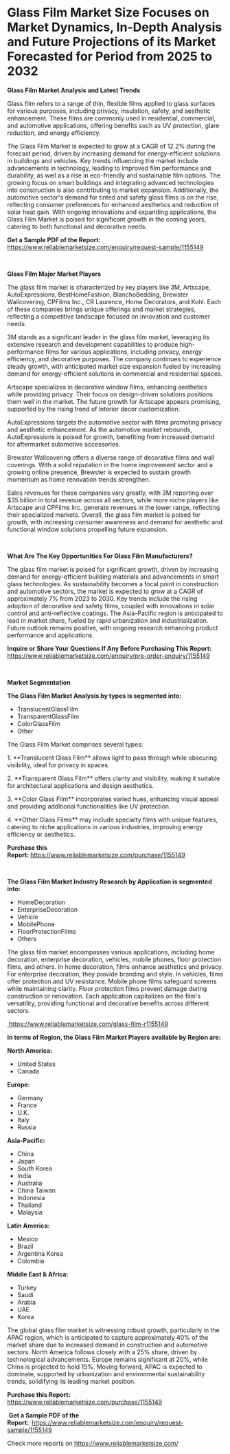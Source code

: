 <p><h1>Glass Film Market Size Focuses on Market Dynamics, In-Depth Analysis and Future Projections of its Market Forecasted for Period from 2025 to 2032</h1></p><p><strong>Glass Film Market Analysis and Latest Trends</strong></p>
<p><p>Glass film refers to a range of thin, flexible films applied to glass surfaces for various purposes, including privacy, insulation, safety, and aesthetic enhancement. These films are commonly used in residential, commercial, and automotive applications, offering benefits such as UV protection, glare reduction, and energy efficiency.</p><p>The Glass Film Market is expected to grow at a CAGR of 12.2% during the forecast period, driven by increasing demand for energy-efficient solutions in buildings and vehicles. Key trends influencing the market include advancements in technology, leading to improved film performance and durability, as well as a rise in eco-friendly and sustainable film options. The growing focus on smart buildings and integrating advanced technologies into construction is also contributing to market expansion. Additionally, the automotive sector's demand for tinted and safety glass films is on the rise, reflecting consumer preferences for enhanced aesthetics and reduction of solar heat gain. With ongoing innovations and expanding applications, the Glass Film Market is poised for significant growth in the coming years, catering to both functional and decorative needs.</p></p>
<p><strong>Get a Sample PDF of the Report:&nbsp;</strong> <a href="https://www.reliablemarketsize.com/enquiry/request-sample/1155149?utm_campaign=3254&utm_medium=2&utm_source=Github&utm_content=ia&utm_term=31032025&utm_id=glass-film">https://www.reliablemarketsize.com/enquiry/request-sample/1155149</a></p>
<p>&nbsp;</p>
<p><strong>Glass Film Major Market Players</strong></p>
<p><p>The glass film market is characterized by key players like 3M, Artscape, AutoExpressions, BestHomeFashion, BlanchoBedding, Brewster Wallcovering, CPFilms Inc., CR Laurence, Home Decorators, and Kohl. Each of these companies brings unique offerings and market strategies, reflecting a competitive landscape focused on innovation and customer needs.</p><p>3M stands as a significant leader in the glass film market, leveraging its extensive research and development capabilities to produce high-performance films for various applications, including privacy, energy efficiency, and decorative purposes. The company continues to experience steady growth, with anticipated market size expansion fueled by increasing demand for energy-efficient solutions in commercial and residential spaces.</p><p>Artscape specializes in decorative window films, enhancing aesthetics while providing privacy. Their focus on design-driven solutions positions them well in the market. The future growth for Artscape appears promising, supported by the rising trend of interior decor customization.</p><p>AutoExpressions targets the automotive sector with films promoting privacy and aesthetic enhancement. As the automotive market rebounds, AutoExpressions is poised for growth, benefiting from increased demand for aftermarket automotive accessories.</p><p>Brewster Wallcovering offers a diverse range of decorative films and wall coverings. With a solid reputation in the home improvement sector and a growing online presence, Brewster is expected to sustain growth momentum as home renovation trends strengthen.</p><p>Sales revenues for these companies vary greatly, with 3M reporting over $35 billion in total revenue across all sectors, while more niche players like Artscape and CPFilms Inc. generate revenues in the lower range, reflecting their specialized markets. Overall, the glass film market is poised for growth, with increasing consumer awareness and demand for aesthetic and functional window solutions propelling future expansion.</p></p>
<p>&nbsp;</p>
<p><strong>What Are The Key Opportunities For Glass Film Manufacturers?</strong></p>
<p><p>The glass film market is poised for significant growth, driven by increasing demand for energy-efficient building materials and advancements in smart glass technologies. As sustainability becomes a focal point in construction and automotive sectors, the market is expected to grow at a CAGR of approximately 7% from 2023 to 2030. Key trends include the rising adoption of decorative and safety films, coupled with innovations in solar control and anti-reflective coatings. The Asia-Pacific region is anticipated to lead in market share, fueled by rapid urbanization and industrialization. Future outlook remains positive, with ongoing research enhancing product performance and applications.</p></p>
<p><strong>Inquire or Share Your Questions If Any Before Purchasing This Report:</strong> <a href="https://www.reliablemarketsize.com/enquiry/pre-order-enquiry/1155149?utm_campaign=3254&utm_medium=2&utm_source=Github&utm_content=ia&utm_term=31032025&utm_id=glass-film">https://www.reliablemarketsize.com/enquiry/pre-order-enquiry/1155149</a></p>
<p>&nbsp;</p>
<p><strong>Market Segmentation</strong></p>
<p><strong>The Glass Film Market Analysis by types is segmented into:</strong></p>
<p><ul><li>TranslucentGlassFilm</li><li>TransparentGlassFilm</li><li>ColorGlassFilm</li><li>Other</li></ul></p>
<p><p>The Glass Film Market comprises several types: </p><p>1. **Translucent Glass Film** allows light to pass through while obscuring visibility, ideal for privacy in spaces.</p><p>2. **Transparent Glass Film** offers clarity and visibility, making it suitable for architectural applications and design aesthetics.</p><p>3. **Color Glass Film** incorporates varied hues, enhancing visual appeal and providing additional functionalities like UV protection.</p><p>4. **Other Glass Films** may include specialty films with unique features, catering to niche applications in various industries, improving energy efficiency or aesthetics.</p></p>
<p><strong>Purchase this Report:&nbsp;</strong><a href="https://www.reliablemarketsize.com/purchase/1155149?utm_campaign=3254&utm_medium=2&utm_source=Github&utm_content=ia&utm_term=31032025&utm_id=glass-film">https://www.reliablemarketsize.com/purchase/1155149</a></p>
<p>&nbsp;</p>
<p><strong>The Glass Film Market Industry Research by Application is segmented into:</strong></p>
<p><ul><li>HomeDecoration</li><li>EnterpriseDecoration</li><li>Vehicle</li><li>MobilePhone</li><li>FloorProtectionFilms</li><li>Others</li></ul></p>
<p><p>The glass film market encompasses various applications, including home decoration, enterprise decoration, vehicles, mobile phones, floor protection films, and others. In home decoration, films enhance aesthetics and privacy. For enterprise decoration, they provide branding and style. In vehicles, films offer protection and UV resistance. Mobile phone films safeguard screens while maintaining clarity. Floor protection films prevent damage during construction or renovation. Each application capitalizes on the film's versatility, providing functional and decorative benefits across different sectors.</p></p>
<p><a href="https://www.reliablemarketsize.com/glass-film-r1155149?utm_campaign=3254&utm_medium=2&utm_source=Github&utm_content=ia&utm_term=31032025&utm_id=glass-film">&nbsp;https://www.reliablemarketsize.com/glass-film-r1155149</a></p>
<p><strong>In terms of Region, the Glass Film Market Players available by Region are:</strong></p>
<p>
    <p> <strong> North America: </strong>
        <ul>
            <li>United States</li>
            <li>Canada</li>
        </ul>
        </p> 
    <p> <strong> Europe: </strong>
        <ul>
            <li>Germany</li>
            <li>France</li>
            <li>U.K.</li>
            <li>Italy</li>
            <li>Russia</li>
        </ul>
        </p> 
    <p> <strong> Asia-Pacific: </strong>
        <ul>
            <li>China</li>
            <li>Japan</li>
            <li>South Korea</li>
            <li>India</li>
            <li>Australia</li>
            <li>China Taiwan</li>
            <li>Indonesia</li>
            <li>Thailand</li>
            <li>Malaysia</li>
        </ul>
        </p> 
    <p> <strong> Latin America: </strong>
        <ul>
            <li>Mexico</li>
            <li>Brazil</li>
            <li>Argentina Korea</li>
            <li>Colombia</li>
        </ul>
        </p> 
    <p> <strong> Middle East & Africa: </strong>
        <ul>
            <li>Turkey</li>
            <li>Saudi</li>
            <li>Arabia</li>
            <li>UAE</li>
            <li>Korea</li>
        </ul>
    </p>
    </p>
<p><p>The global glass film market is witnessing robust growth, particularly in the APAC region, which is anticipated to capture approximately 40% of the market share due to increased demand in construction and automotive sectors. North America follows closely with a 25% share, driven by technological advancements. Europe remains significant at 20%, while China is projected to hold 15%. Moving forward, APAC is expected to dominate, supported by urbanization and environmental sustainability trends, solidifying its leading market position.</p></p>
<p><strong>Purchase this Report: </strong><a href="https://www.reliablemarketsize.com/purchase/1155149?utm_campaign=3254&utm_medium=2&utm_source=Github&utm_content=ia&utm_term=31032025&utm_id=glass-film">https://www.reliablemarketsize.com/purchase/1155149</a></p>
<p>&nbsp;<strong>Get a Sample PDF of the Report:&nbsp;&nbsp;</strong><a href="https://www.reliablemarketsize.com/enquiry/request-sample/1155149?utm_campaign=3254&utm_medium=2&utm_source=Github&utm_content=ia&utm_term=31032025&utm_id=glass-film">https://www.reliablemarketsize.com/enquiry/request-sample/1155149</a></p>
<p><strong></strong></p>
<p>Check more reports on <a href="https://www.reliablemarketsize.com/?utm_campaign=3254&utm_medium=2&utm_source=Github&utm_content=ia&utm_term=31032025&utm_id=glass-film">https://www.reliablemarketsize.com/</a></p>